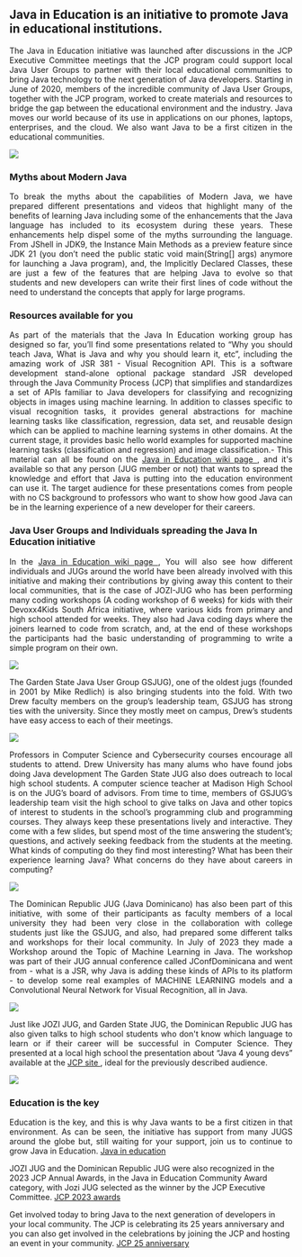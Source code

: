 ## Java in Education is an initiative to promote Java in educational institutions.
<p align="justify"> The Java in Education initiative was launched after discussions in the JCP Executive Committee meetings that the JCP program could support local Java User Groups to partner with their local educational communities to bring Java technology to the next generation of Java developers. Starting in June of 2020, members of the incredible community of Java User Groups, together with the JCP program, worked to create materials and resources to bridge the gap between the educational environment and the industry. Java moves our world because of its use in applications on our phones, laptops, enterprises, and the cloud. We also want Java to be a first citizen in the educational communities.
</p>

![](https://foojay.io/wp-content/uploads/2024/04/JCP-Duke-JavaInEducation-700x394.png)

### Myths about Modern Java

<p align="justify"> To break the myths about the capabilities of Modern Java, we have prepared different presentations and videos that highlight many of the benefits of learning Java including some of the enhancements that the Java language has included to its ecosystem during these years. These enhancements help dispel some of the myths surrounding the language.
From JShell in JDK9, the Instance Main Methods as a preview feature since JDK 21 (you don’t need the public static void main(String[] args) anymore for launching a Java program), and, the Implicitly Declared Classes, these are just a few of the features that are helping Java to evolve so that students and new developers can write their first lines of code without the need to understand the concepts that apply for large programs.</p>

### Resources available for you

<p align="justify"> As part of the materials that the Java In Education working group has designed so far, you’ll find some presentations related to “Why you should teach Java, What is Java and why you should learn it, etc”, including the amazing work of JSR 381 - Visual Recognition API. This is a software development stand-alone optional package standard JSR developed through the Java Community Process (JCP) that simplifies and standardizes a set of APIs familiar to Java developers for classifying and recognizing objects in images using machine learning. In addition to classes specific to visual recognition tasks, it provides general abstractions for machine learning tasks like classification, regression, data set, and reusable design which can be applied to machine learning systems in other domains. At the current stage, it provides basic hello world examples for supported machine learning tasks (classification and regression) and image classification.-
This material can all be found on the <a href="https://jcp.org/java-in-education"> Java in Education wiki page </a>, and it's available so that any person (JUG member or not) that wants to spread the knowledge and effort that Java is putting into the education environment can use it. The target audience for these presentations comes from people with no CS background to professors who want to show how good Java can be in the learning experience of a new developer for their careers.</p>

### Java User Groups and Individuals spreading the Java In Education initiative

<p align="justify"> In the <a href="https://jcp.org/java-in-education"> Java in Education wiki page </a>, You will also see how different individuals and JUGs around the world have been already involved with this initiative and making their contributions by giving away this content to their local communities, that is the case of JOZI-JUG who has been performing many coding workshops (A coding workshop of 6 weeks) for kids with their Devoxx4Kids South Africa initiative, where various kids from primary and high school attended for weeks. They also had Java coding days where the joiners learned to code from scratch, and, at the end of these workshops the participants had the basic understanding of programming to write a simple program on their own.</p>

![](https://foojay.io/wp-content/uploads/2024/04/JoziJUG_event-700x467.jpg)

<p align="justify">The Garden State Java User Group GSJUG), one of the oldest jugs (founded in 2001 by Mike Redlich) is also bringing students into the fold. With two Drew faculty members on the group’s leadership team, GSJUG has strong ties with the university. Since they mostly meet on campus, Drew’s students have easy access to each of their meetings.</p>

![](https://foojay.io/wp-content/uploads/2024/04/GSJUG.png)

<p align="justify">Professors in Computer Science and Cybersecurity courses encourage all students to attend. Drew University has many alums who have found jobs doing Java development The Garden State JUG also does outreach to local high school students. A computer science teacher at Madison High School is on the JUG’s board of advisors. From time to time, members of GSJUG’s leadership team visit the high school to give talks on Java and other topics of interest to students in the school’s programming club and programming courses. They always keep these presentations lively and interactive. They come with a few slides, but spend most of the time answering the student’s; questions, and actively seeking feedback from the students at the meeting. What kinds of computing do they find most interesting? What has been their experience learning Java? What concerns do they have about careers in computing?</p>

![](https://foojay.io/wp-content/uploads/2024/04/GSJUG_1.png)

<p align="justify"> The Dominican Republic JUG (Java Dominicano) has also been part of this initiative, with some of their participants as faculty members of a local university they had been very close in the collaboration with college students just like the GSJUG, and also, had prepared some different talks and workshops for their local community. In July of 2023 they made a Workshop around the Topic of Machine Learning in Java. The workshop was part of their JUG annual conference called JConfDominicana and went from - what is a JSR, why Java is adding these kinds of APIs to its platform - to develop some real examples of MACHINE LEARNING models and a Convolutional Neural Network for Visual Recognition, all in Java.</p>

![](https://foojay.io/wp-content/uploads/2024/04/4-680x510.jpeg)

<p align="justify">Just like JOZI JUG, and Garden State JUG, the Dominican Republic JUG has also given talks to high school students who don't know which language to learn or if their career will be successful in Computer Science. They presented at a local high school the presentation about “Java 4 young devs” available at the <a href="jcp.org/java-in-education"> JCP site </a>, ideal for the previously described audience.</p>

![](https://foojay.io/wp-content/uploads/2024/04/photo1698696633_2-680x510.jpeg)

### Education is the key

<p align="justify">Education is the key, and this is why Java wants to be a first citizen in that environment. As can be seen, the initiative has support from many JUGS around the globe but, still waiting for your support, join us to continue to grow Java in Education. <a href="jcp.org/java-in-education"> Java in education</a>

JOZI JUG and the Dominican Republic JUG were also recognized in the 2023 JCP Annual Awards, in the Java in Education Community Award category, with Jozi JUG selected as the winner by the JCP Executive Committee.  <a href="https://jcp.org/en/press/news/awards/2023awards"> JCP 2023 awards </a>

Get involved today to bring Java to the next generation of developers in your local community.  The JCP is celebrating its 25 years anniversary and you can also get involved in the celebrations by joining the JCP and hosting an event in your community. <a href="https://jcp.org/en/press/news/JCP_25_Year_Anniversary"> JCP 25 anniversary </a></p>
